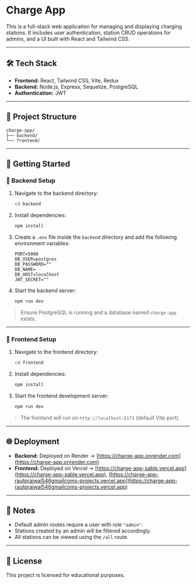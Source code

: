 # Charge App

This is a full-stack web application for managing and displaying charging stations. It includes user authentication, station CRUD operations for admins, and a UI built with React and Tailwind CSS.

---

## 🛠 Tech Stack

* **Frontend:** React, Tailwind CSS, Vite, Redux
* **Backend:** Node.js, Express, Sequelize, PostgreSQL
* **Authentication:** JWT

---

## 📁 Project Structure

```
charge-app/
├── backend/
└── frontend/
```

---

## 🚀 Getting Started

### 🔧 Backend Setup

1. Navigate to the backend directory:

   ```bash
   cd backend
   ```

2. Install dependencies:

   ```bash
   npm install
   ```

3. Create a `.env` file inside the `backend` directory and add the following environment variables:

   ```env
   PORT=5000
   DB_USER=postgres
   DB_PASSWORD=""
   DB_NAME=
   DB_HOST=localhost
   JWT_SECRET=""
   ```

4. Start the backend server:

   ```bash
   npm run dev
   ```

> Ensure PostgreSQL is running and a database named `charge-app` exists.

---

### 🎨 Frontend Setup

1. Navigate to the frontend directory:

   ```bash
   cd frontend
   ```

2. Install dependencies:

   ```bash
   npm install
   ```

3. Start the frontend development server:

   ```bash
   npm run dev
   ```

> The frontend will run on `http://localhost:5173` (default Vite port).

---

## 🌐 Deployment

* **Backend:** Deployed on Render → [https://charge-app.onrender.com](https://charge-app.onrender.com)
* **Frontend:** Deployed on Vercel → [https://charge-app-sable.vercel.app](https://charge-app-sable.vercel.app), [https://charge-app-rautprajwal546gmailcoms-projects.vercel.app](https://charge-app-rautprajwal546gmailcoms-projects.vercel.app)

---

## 📌 Notes

* Default admin routes require a user with role `"admin"`.
* Stations created by an admin will be filtered accordingly.
* All stations can be viewed using the `/all` route.

---

## 📜 License

This project is licensed for educational purposes.

